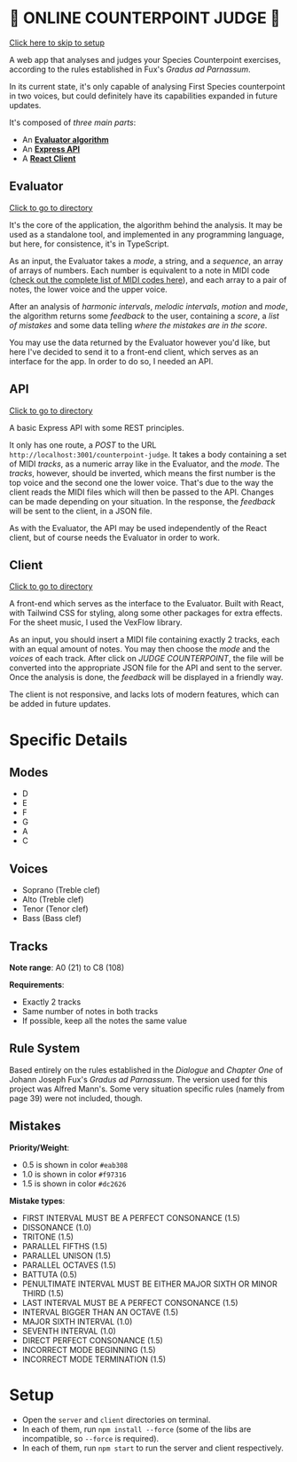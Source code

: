 # 🎼 ONLINE COUNTERPOINT JUDGE 🎼

[Click here to skip to setup](#setup)

A web app that analyses and judges your Species Counterpoint exercises, according to the rules established in Fux's _Gradus ad Parnassum_.

In its current state, it's only capable of analysing First Species counterpoint in two voices, but could definitely have its capabilities expanded in future updates.

It's composed of _three main parts_:

-   An [**Evaluator algorithm**](#evaluator)
-   An [**Express API**](#api)
-   A [**React Client**](#client)

## Evaluator

[Click to go to directory](server/src/counterpoint-judge/)

It's the core of the application, the algorithm behind the analysis. It may be used as a standalone tool, and implemented in any programming language, but here, for consistence, it's in TypeScript.

As an input, the Evaluator takes a _mode_, a string, and a _sequence_, an array of arrays of numbers. Each number is equivalent to a note in MIDI code ([check out the complete list of MIDI codes here](https://homes.luddy.indiana.edu/donbyrd/Teach/MusicalPitchesTable.htm)), and each array to a pair of notes, the lower voice and the upper voice.

After an analysis of _harmonic intervals_, _melodic intervals_, _motion_ and _mode_, the algorithm returns some _feedback_ to the user, containing a _score_, a _list of mistakes_ and some data telling _where the mistakes are in the score_.

You may use the data returned by the Evaluator however you'd like, but here I've decided to send it to a front-end client, which serves as an interface for the app. In order to do so, I needed an API.

## API

[Click to go to directory](/server/src/api/)

A basic Express API with some REST principles.

It only has one route, a _POST_ to the URL `http://localhost:3001/counterpoint-judge`. It takes a body containing a set of MIDI _tracks_, as a numeric array like in the Evaluator, and the _mode_. The _tracks_, however, should be inverted, which means the first number is the top voice and the second one the lower voice. That's due to the way the client reads the MIDI files which will then be passed to the API. Changes can be made depending on your situation. In the response, the _feedback_ will be sent to the client, in a JSON file.

As with the Evaluator, the API may be used independently of the React client, but of course needs the Evaluator in order to work.

## Client

[Click to go to directory](/client/)

A front-end which serves as the interface to the Evaluator. Built with React, with Tailwind CSS for styling, along some other packages for extra effects. For the sheet music, I used the VexFlow library.

As an input, you should insert a MIDI file containing exactly 2 tracks, each with an equal amount of notes. You may then choose the _mode_ and the _voices_ of each track. After click on _JUDGE COUNTERPOINT_, the file will be converted into the appropriate JSON file for the API and sent to the server. Once the analysis is done, the _feedback_ will be displayed in a friendly way.

The client is not responsive, and lacks lots of modern features, which can be added in future updates.

# Specific Details

## Modes

-   D
-   E
-   F
-   G
-   A
-   C

## Voices

-   Soprano (Treble clef)
-   Alto (Treble clef)
-   Tenor (Tenor clef)
-   Bass (Bass clef)

## Tracks

**Note range**: A0 (21) to C8 (108)

**Requirements**:

-   Exactly 2 tracks
-   Same number of notes in both tracks
-   If possible, keep all the notes the same value

## Rule System

Based entirely on the rules established in the _Dialogue_ and _Chapter One_ of Johann Joseph Fux's _Gradus ad Parnassum_. The version used for this project was Alfred Mann's. Some very situation specific rules (namely from page 39) were not included, though.

## Mistakes

**Priority/Weight**:

-   0.5 is shown in color `#eab308`
-   1.0 is shown in color `#f97316`
-   1.5 is shown in color `#dc2626`

**Mistake types**:

-   FIRST INTERVAL MUST BE A PERFECT CONSONANCE (1.5)
-   DISSONANCE (1.0)
-   TRITONE (1.5)
-   PARALLEL FIFTHS (1.5)
-   PARALLEL UNISON (1.5)
-   PARALLEL OCTAVES (1.5)
-   BATTUTA (0.5)
-   PENULTIMATE INTERVAL MUST BE EITHER MAJOR SIXTH OR MINOR THIRD (1.5)
-   LAST INTERVAL MUST BE A PERFECT CONSONANCE (1.5)
-   INTERVAL BIGGER THAN AN OCTAVE (1.5)
-   MAJOR SIXTH INTERVAL (1.0)
-   SEVENTH INTERVAL (1.0)
-   DIRECT PERFECT CONSONANCE (1.5)
-   INCORRECT MODE BEGINNING (1.5)
-   INCORRECT MODE TERMINATION (1.5)

# Setup

-   Open the `server` and `client` directories on terminal.
-   In each of them, run `npm install --force` (some of the libs are incompatible, so `--force` is required).
-   In each of them, run `npm start` to run the server and client respectively.
